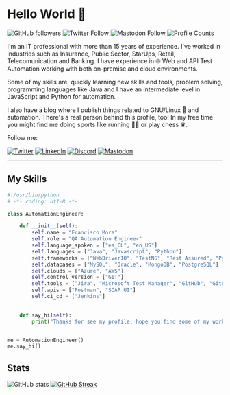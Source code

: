 # Hello World 👋

![GitHub followers](https://img.shields.io/github/followers/fmoradev?style=social)
![Twitter Follow](https://img.shields.io/twitter/follow/fmoradev?style=social)
![Mastodon Follow](https://img.shields.io/mastodon/follow/109626058710297140?domain=https%3A%2F%2Ffosstodon.org%2F&style=social)
![Profile Counts](https://komarev.com/ghpvc/?username=fmoradev&color=orange)

I'm an IT professional with more than 15 years of experience. I've worked in industries such as Insurance, Public Sector, StarUps, Retail, Telecomunication and Banking. I have experience in 🌐 Web and API Test Automation working with both on-premise and cloud environments.

Some of my skills are, quickly learning new skills and tools, problem solving, programming languages like Java and I have an intermediate level in JavaScript and Python for automation.

I also have a blog where I publish things related to GNU/Linux 🐧 and automation. There's a real person behind this profile, too! In my free time you might find me doing sports like running 🏃🏽 or play chess ♛.

Follow me:

[![Twitter][1.1]][1]
[![LinkedIn][2.1]][2]
[![Discord][3.1]][3]
[![Mastodon][4.1]][4]

---

## My Skills

```python
#!/usr/bin/python
# -*- coding: utf-8 -*-

class AutomationEngineer:

    def __init__(self):
        self.name = "Francisco Mora"
        self.role = "QA Automation Engineer"
        self.language_spoken = ["es_CL", "en_US"]
        self.languages = ["Java", "Javascript", "Python"]
        self.frameworks = ["WebDriverIO", "TestNG", "Rest Assured", "PyTest"]
        self.databases = ["MySQL", "Oracle", "MongoDB", "PostgreSQL"]
        self.clouds = ["Azure", "AWS"]
        self.control_version = ["GIT"] 
        self.tools = ["Jira", "Microsoft Test Manager", "GitHub", "GitLab"]
        self.apis = ["Postman", "SOAP UI"]
        self.ci_cd = ["Jenkins"]
        

    def say_hi(self):
        print("Thanks for see my profile, hope you find some of my work interesting.")


me = AutomationEngineer()
me.say_hi()
```

## Stats

![GitHub stats](https://github-readme-stats.vercel.app/api?username=fmoradev&show_icons=true&theme=dark)
[![GitHub Streak](https://streak-stats.demolab.com/?user=fmoradev&theme=dark)](https://git.io/streak-stats)

<!-- links to social media icons -->
[1.1]: https://img.shields.io/badge/Twitter-%231DA1F2.svg?style=for-the-badge&logo=Twitter&logoColor=white
[2.1]: https://img.shields.io/badge/linkedin-%230077B5.svg?style=for-the-badge&logo=linkedin&logoColor=white
[3.1]: https://img.shields.io/badge/Discord-%235865F2.svg?style=for-the-badge&logo=discord&logoColor=white
[4.1]: https://img.shields.io/badge/-MASTODON-%232B90D9?style=for-the-badge&logo=mastodon&logoColor=white

<!-- links to your social media accounts -->
[1]: https://twitter.com/huasodev
[2]: https://www.linkedin.com/in/franciscomoradev
[3]: https://discord.com/users/1052685602744717336
[4]: https://fosstodon.org/@fmoradev
